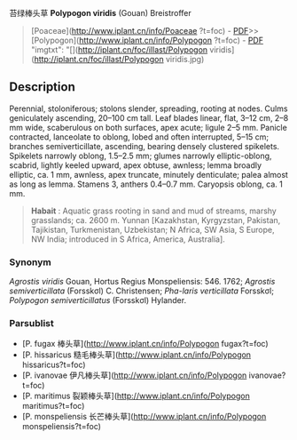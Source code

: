 苔绿棒头草 **Polypogon viridis** (Gouan) Breistroffer

> [Poaceae](http://www.iplant.cn/info/Poaceae ?t=foc) - [PDF](http://iplant.cn/foc/pdf/Poaceae.pdf)>>[Polypogon](http://www.iplant.cn/info/Polypogon ?t=foc) - [PDF](http://www.iplant.cn/foc/pdf/Polypogon.pdf)
  "imgtxt": "[](http://iplant.cn/foc/illast/Polypogon viridis](http://iplant.cn/foc/illast/Polypogon viridis.jpg)

## Description

Perennial, stoloniferous; stolons slender, spreading, rooting at nodes. Culms geniculately ascending, 20–100 cm tall. Leaf blades linear, flat, 3–12 cm, 2–8 mm wide, scaberulous on both surfaces, apex acute; ligule 2–5 mm. Panicle contracted, lanceolate to oblong, lobed and often interrupted, 5–15 cm; branches semiverticillate, ascending, bearing densely clustered spikelets. Spikelets narrowly oblong, 1.5–2.5 mm; glumes narrowly elliptic-oblong, scabrid, lightly keeled upward, apex obtuse, awnless; lemma broadly elliptic, ca. 1 mm, awnless, apex truncate, minutely denticulate; palea almost as long as lemma. Stamens 3, anthers 0.4–0.7 mm. Caryopsis oblong, ca. 1 mm.

> **Habait** : 
> Aquatic grass rooting in sand and mud of streams, marshy grasslands; ca. 2600 m. Yunnan [Kazakhstan, Kyrgyzstan, Pakistan, Tajikistan, Turkmenistan, Uzbekistan; N Africa, SW Asia, S Europe, NW India; introduced in S Africa, America, Australia].

### Synonym
*Agrostis viridis* Gouan, Hortus Regius Monspeliensis: 546. 1762; *Agrostis semiverticillata* (Forsskσl) C. Christensen; *Pha-laris verticillata* Forsskσl; *Polypogon semiverticillatus* (Forsskσl) Hylander.

### Parsublist

* [P.  fugax  棒头草](http://www.iplant.cn/info/Polypogon fugax?t=foc)
* [P.  hissaricus  糙毛棒头草](http://www.iplant.cn/info/Polypogon hissaricus?t=foc)
* [P.  ivanovae  伊凡棒头草](http://www.iplant.cn/info/Polypogon ivanovae?t=foc)
* [P.  maritimus  裂颖棒头草](http://www.iplant.cn/info/Polypogon maritimus?t=foc)
* [P.  monspeliensis  长芒棒头草](http://www.iplant.cn/info/Polypogon monspeliensis?t=foc)
